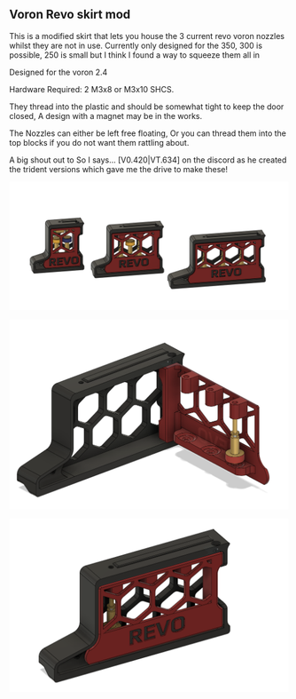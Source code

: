 <h2>Voron Revo skirt mod</h2>

This is a modified skirt that lets you house the 3 current revo voron nozzles whilst they are not in use.  Currently only designed for the 350,  300 is possible, 250 is  small but I think I found a way to squeeze them all in

Designed for the voron 2.4

Hardware Required: 2 M3x8 or M3x10 SHCS.  

They thread into the plastic and should be somewhat tight to keep the door closed, A design with a magnet may be in the works.

The Nozzles can either be left free floating,  Or you can thread them into the top blocks if you do not want them rattling about.

A big shout out to So I says... [V0.420|VT.634] on the discord as he created the trident versions which gave me the drive to make these!

![](./Images/AllSizes.png)

![](./Images/Open.png)

![](./Images/Completed.png)
